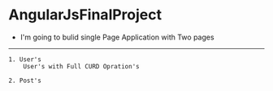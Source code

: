 # AngularJsFinalProject
* I'm going to bulid single Page Application with Two pages
---
	1. User's
		User's with Full CURD Opration's

	2. Post's
  	

